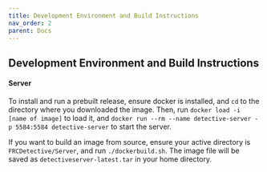 ```yaml
---
title: Development Environment and Build Instructions
nav_order: 2
parent: Docs
---
```


## Development Environment and Build Instructions

#### Server
To install and run a prebuilt release, ensure docker is installed, and `cd` to the directory where you downloaded the image.
Then, run `docker load -i [name of image]` to load it, and `docker run --rm --name detective-server -p 5584:5584 detective-server` to start the server.

If you want to build an image from source, ensure your active directory is `FRCDetective/Server`, and run `./dockerbuild.sh`. The image file will be saved as `detectiveserver-latest.tar` in your home directory.